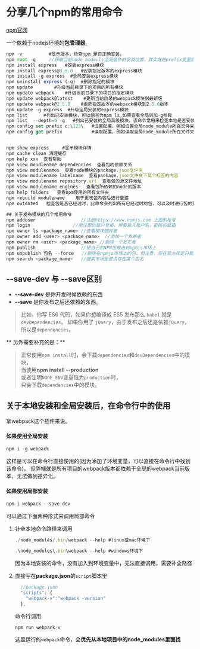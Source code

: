 # 分享几个npm的常用命令

[npm官网](https://www.npmjs.com/)   
   
一个依赖于nodejs环境的**包管理器**。
   
```javascript
npm -v          #显示版本，检查npm 是否正确安装。
npm root -g     //获取当前node_modeuls全局插件的安装位置，其实就是prefix变量后面追加node_modules
npm install express   #安装express模块
npm install express@3.5.0   #安装指定版本的express模块
npm install -g express  #全局安装express模块
npm uninstall express (-g)  #删除指定的模块
npm update        #升级当前目录下的项目的所有模块
npm update webpack    #升级当前目录下的项目的指定模块
npm update webpack@latest    #更新当前目录的webpack模块到最新版
npm update webpack@2.5.0    #更新指定版本的webpack模块到2.5.0版本
npm update -g express  #升级全局安装的express模块
npm list      #列出已安装模块，可以缩写为npm ls,如需查看全局则加-g参数
npm list  --depth=0 -g   #列出已安装的全局高级模块，该命令常用来检查本地是否安装某个应用库
npm config set prefix c:\123\   #设置配置，例如设置全局node_module所在文件夹
npm config get prefix           #读取配置，例如读取全局node_module所在文件夹


npm show express     #显示模块详情
npm cache clean 清理缓存
npm help xxx  查看帮助
npm view moudlename dependencies  查看包的依赖关系
npm view modulenames  查看node模块的package.json文件夹
npm view modulename labelname  查看package.json文件夹下某个标签的内容
npm view modulename repository.url  查看包的源文件地址
npm view modulename engines   查看包所依赖的node的版本
npm help folders   查看npm使用的所有文件夹
npm rebuild modulename    用于更改包内容后进行重建
npm outdated   检查包是否已经过时，此命令会列出所有已经过时的包，可以及时进行包的更新

## 关于发布模块的几个常用命令
npm adduser                 //注册https://www.npmjs.com 上面的账号
npm login                //用注册的账户登录，需要输入账户名，密码和邮箱
npm owner ls <package_name> //查看模块拥有者 
npm owner add <user> <package_name>  //添加一个发布者 
npm owner rm <user> <package_name> //删除一个发布者 
npm publish                 //把自己的NPM包推送到npmjs市场上
npm unpublish 包名 --force   //删除在npmjs市场上的包，但注意，现在官方规定只能删除24小时内发布的包
npm search <package_name>   //搜索市场是是否存在某个包名
```

## --save-dev 与 --save区别
- **--save-dev** 是你开发时候依赖的东西
- **--save** 是你发布之后还依赖的东西。

> 比如，你写 ES6 代码，如果你想编译成 ES5 发布那么 `babel` 就是`devDependencies`。
> 如果你用了 `jQuery`，由于发布之后还是依赖`jQuery`，所以是`dependencies`。


** 另外需要补充的是：**
> 正常使用`npm install`时，会下载`dependencies`和`devDependencies`中的模块，   
> 当使用**npm install --production**   
> 或者注明`NODE_ENV`变量值为`production`时，   
> 只会下载`dependencies`中的模块。   


## 关于本地安装和全局安装后，在命令行中的使用
拿webpack这个插件来说。
#### 如果使用全局安装
```javascript
npm i -g webpack
```
这样是可以在命令行直接使用的(因为添加了环境变量，可以直接在命令行中找到该命令)。
但弊端就是所有项目的webpack版本都依赖于全局的webpack当前版本，无法做到差异化。

#### 如果使用局部安装
```javascript
npm i webpack --save-dev
```
可以通过下面两种形式来调用局部命令
1. 补全本地命令路径来调用
    ```javascript
    ./node_modules/.bin/webpack --help #linux或mac环境下
    
    .\node_modules\.bin\webpack --help #windows环境下
    ```
    因为本地安装的命令，没有加入到环境变量中，无法直接调用，需要补全路径

2. 直接写在**package.json**的`script`脚本里
    ```javascript
      //package.json
      "scripts": {
        "webpack-v":"webpack -version"
      },
    ```
    命令行调用
    ```javascript
    npm run webpack-v
    ```
    这里运行的`webpack`命令，会**优先从本地项目中的node_modules里面找**

